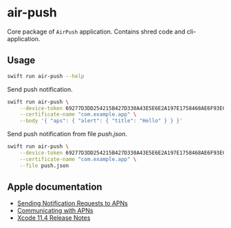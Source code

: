 # air-push

Core package of `AirPush` application. Contains shred code and cli-application.

## Usage

```bash
swift run air-push --help
```

Send push notification.

```bash
swift run air-push \
    --device-token 69277D3DD254215B427D330A43E5E6E2A197E1758468AE6F93EC993850C0A3F6 \
    --certificate-name "com.example.app" \
    --body '{ "aps": { "alert": { "title": "Hello" } } }'
```

Send push notification from file *push.json*.

```bash
swift run air-push \
    --device-token 69277D3DD254215B427D330A43E5E6E2A197E1758468AE6F93EC993850C0A3F6 \
    --certificate-name "com.example.app" \
    --file push.json
```

## Apple documentation

- [Sending Notification Requests to APNs](https://developer.apple.com/documentation/usernotifications/setting_up_a_remote_notification_server/sending_notification_requests_to_apns)
- [Communicating with APNs](https://developer.apple.com/library/archive/documentation/NetworkingInternet/Conceptual/RemoteNotificationsPG/CommunicatingwithAPNs.html#//apple_ref/doc/uid/TP40008194-CH11-SW1)
- [Xcode 11.4 Release Notes](https://developer.apple.com/documentation/xcode_release_notes/xcode_11_4_release_notes)
